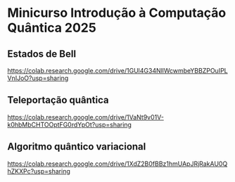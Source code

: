 # Minicurso Introdução à Computação Quântica 2025

## Estados de Bell
https://colab.research.google.com/drive/1GUl4G34NllWcwmbeYBBZPOuIPLVnIJoO?usp=sharing

## Teleportação quântica
https://colab.research.google.com/drive/1VaNt9v01V-k0hbMbCHTOOptFG0rdYpOt?usp=sharing

## Algoritmo quântico variacional
https://colab.research.google.com/drive/1XdZ2B0fBBz1hmUApJRjRakAU0QhZKXPc?usp=sharing
